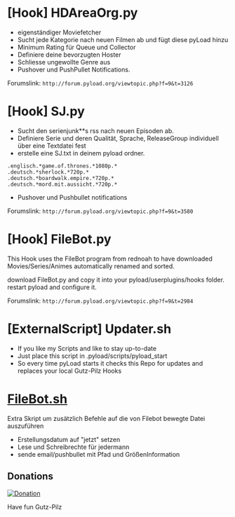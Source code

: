 [Hook] HDAreaOrg.py
==============
 - eigenständiger Moviefetcher
 - Sucht jede Kategorie nach neuen Filmen ab und fügt diese pyLoad hinzu
 - Minimum Rating für Queue und Collector
 - Definiere deine bevorzugten Hoster
 - Schliesse ungewollte Genre aus
 - Pushover und PushPullet Notifications.

 Forumslink:
 `http://forum.pyload.org/viewtopic.php?f=9&t=3126`

[Hook] SJ.py
==============
 - Sucht den serienjunk**s rss nach neuen Episoden ab.
 - Definiere Serie und deren Qualität, Sprache, ReleaseGroup individuell über eine Textdatei fest
 - erstelle eine SJ.txt in deinem pyload ordner.
```.englisch.*gravity.falls.*720p.*
.englisch.*game.of.thrones.*1080p.*
.deutsch.*sherlock.*720p.*
.deutsch.*boardwalk.empire.*720p.*
.deutsch.*mord.mit.aussicht.*720p.*
```
 - Pushover und Pushbullet notifications
 
 Forumslink:
 `http://forum.pyload.org/viewtopic.php?f=9&t=3580`

[Hook] FileBot.py
==============
This Hook uses the FileBot program from rednoah to have downloaded Movies/Series/Animes automatically renamed and sorted.

download FileBot.py and copy it into your pyload/userplugins/hooks folder.
restart pyload and configure it.

Forumslink:
 `http://forum.pyload.org/viewtopic.php?f=9&t=2984`

[ExternalScript] Updater.sh
==============
 - If you like my Scripts and like to stay up-to-date
 - Just place this script in .pyload/scripts/pyload_start
 - So every time pyLoad starts it checks this Repo for updates and replaces your local Gutz-Pilz Hooks

[FileBot.sh](https://gist.github.com/Gutz-Pilz)
==============
Extra Skript um zusätzlich Befehle auf die von Filebot bewegte Datei auszuführen
 - Erstellungsdatum auf "jetzt" setzen
 - Lese und Schreibrechte für jedermann
 - sende email/pushbullet mit Pfad und GrößenInformation

Donations
---------

[![Donation](https://img.shields.io/badge/donate-paypal-orange.svg)](https://www.paypal.com/de/cgi-bin/webscr?cmd=_flow&SESSION=HPdNVGi4CHt5tCbWgHkERZYtoiWVRoPnNpkKT6UO2KKU4F89EKTo1Vt2wlW&dispatch=5885d80a13c0db1f8e263663d3faee8d0b9dcb01a9b6dc564e45f62871326a5e)

Have fun
Gutz-Pilz
